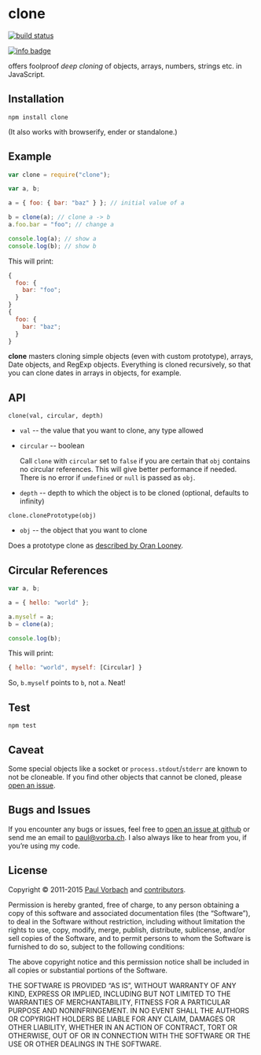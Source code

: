 # clone

[![build status](https://secure.travis-ci.org/pvorb/node-clone.png)](http://travis-ci.org/pvorb/node-clone)

[![info badge](https://nodei.co/npm/clone.png?downloads=true&downloadRank=true&stars=true)](http://npm-stat.com/charts.html?package=clone)

offers foolproof _deep cloning_ of objects, arrays, numbers, strings etc. in JavaScript.

## Installation

    npm install clone

(It also works with browserify, ender or standalone.)

## Example

```javascript
var clone = require("clone");

var a, b;

a = { foo: { bar: "baz" } }; // initial value of a

b = clone(a); // clone a -> b
a.foo.bar = "foo"; // change a

console.log(a); // show a
console.log(b); // show b
```

This will print:

```javascript
{
  foo: {
    bar: "foo";
  }
}
{
  foo: {
    bar: "baz";
  }
}
```

**clone** masters cloning simple objects (even with custom prototype), arrays,
Date objects, and RegExp objects. Everything is cloned recursively, so that you
can clone dates in arrays in objects, for example.

## API

`clone(val, circular, depth)`

- `val` -- the value that you want to clone, any type allowed
- `circular` -- boolean

  Call `clone` with `circular` set to `false` if you are certain that `obj`
  contains no circular references. This will give better performance if needed.
  There is no error if `undefined` or `null` is passed as `obj`.

- `depth` -- depth to which the object is to be cloned (optional,
  defaults to infinity)

`clone.clonePrototype(obj)`

- `obj` -- the object that you want to clone

Does a prototype clone as
[described by Oran Looney](http://oranlooney.com/functional-javascript/).

## Circular References

```javascript
var a, b;

a = { hello: "world" };

a.myself = a;
b = clone(a);

console.log(b);
```

This will print:

```javascript
{ hello: "world", myself: [Circular] }
```

So, `b.myself` points to `b`, not `a`. Neat!

## Test

    npm test

## Caveat

Some special objects like a socket or `process.stdout`/`stderr` are known to not
be cloneable. If you find other objects that cannot be cloned, please [open an
issue](https://github.com/pvorb/node-clone/issues/new).

## Bugs and Issues

If you encounter any bugs or issues, feel free to [open an issue at
github](https://github.com/pvorb/node-clone/issues) or send me an email to
<paul@vorba.ch>. I also always like to hear from you, if you’re using my code.

## License

Copyright © 2011-2015 [Paul Vorbach](http://paul.vorba.ch/) and
[contributors](https://github.com/pvorb/node-clone/graphs/contributors).

Permission is hereby granted, free of charge, to any person obtaining a copy of
this software and associated documentation files (the “Software”), to deal in
the Software without restriction, including without limitation the rights to
use, copy, modify, merge, publish, distribute, sublicense, and/or sell copies of
the Software, and to permit persons to whom the Software is furnished to do so,
subject to the following conditions:

The above copyright notice and this permission notice shall be included in all
copies or substantial portions of the Software.

THE SOFTWARE IS PROVIDED “AS IS”, WITHOUT WARRANTY OF ANY KIND, EXPRESS OR
IMPLIED, INCLUDING BUT NOT LIMITED TO THE WARRANTIES OF MERCHANTABILITY, FITNESS
FOR A PARTICULAR PURPOSE AND NONINFRINGEMENT. IN NO EVENT SHALL THE AUTHORS OR
COPYRIGHT HOLDERS BE LIABLE FOR ANY CLAIM, DAMAGES OR OTHER LIABILITY, WHETHER
IN AN ACTION OF CONTRACT, TORT OR OTHERWISE, OUT OF OR IN CONNECTION WITH THE
SOFTWARE OR THE USE OR OTHER DEALINGS IN THE SOFTWARE.
